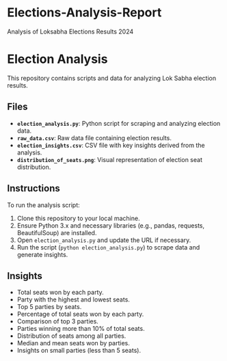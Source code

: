 # Elections-Analysis-Report
Analysis of Loksabha Elections Results 2024 
# Election Analysis

This repository contains scripts and data for analyzing Lok Sabha election results.

## Files

- **`election_analysis.py`**: Python script for scraping and analyzing election data.
- **`raw_data.csv`**: Raw data file containing election results.
- **`election_insights.csv`**: CSV file with key insights derived from the analysis.
- **`distribution_of_seats.png`**: Visual representation of election seat distribution.

## Instructions

To run the analysis script:

1. Clone this repository to your local machine.
2. Ensure Python 3.x and necessary libraries (e.g., pandas, requests, BeautifulSoup) are installed.
3. Open `election_analysis.py` and update the URL if necessary.
4. Run the script (`python election_analysis.py`) to scrape data and generate insights.

## Insights

- Total seats won by each party.
- Party with the highest and lowest seats.
- Top 5 parties by seats.
- Percentage of total seats won by each party.
- Comparison of top 3 parties.
- Parties winning more than 10% of total seats.
- Distribution of seats among all parties.
- Median and mean seats won by parties.
- Insights on small parties (less than 5 seats).

